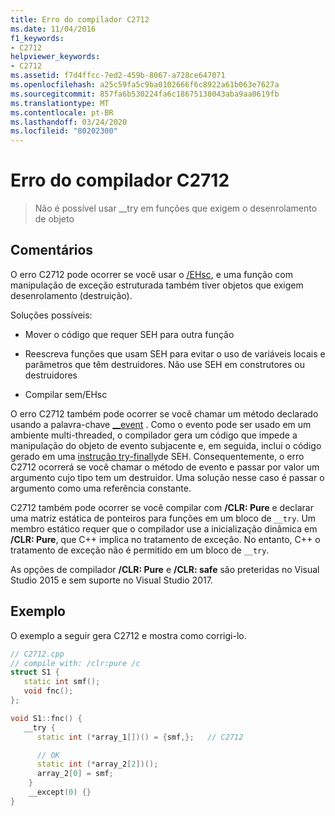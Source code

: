 ```yaml
---
title: Erro do compilador C2712
ms.date: 11/04/2016
f1_keywords:
- C2712
helpviewer_keywords:
- C2712
ms.assetid: f7d4ffcc-7ed2-459b-8067-a728ce647071
ms.openlocfilehash: a25c59fa5c9ba0102666f6c8922a61b063e7627a
ms.sourcegitcommit: 857fa6b530224fa6c18675138043aba9aa0619fb
ms.translationtype: MT
ms.contentlocale: pt-BR
ms.lasthandoff: 03/24/2020
ms.locfileid: "80202300"
---
```

# <a name="compiler-error-c2712"></a>Erro do compilador C2712

> Não é possível usar __try em funções que exigem o desenrolamento de objeto

## <a name="remarks"></a>Comentários

O erro C2712 pode ocorrer se você usar o [/EHsc](../../build/reference/eh-exception-handling-model.md), e uma função com manipulação de exceção estruturada também tiver objetos que exigem desenrolamento (destruição).

Soluções possíveis:

- Mover o código que requer SEH para outra função

- Reescreva funções que usam SEH para evitar o uso de variáveis locais e parâmetros que têm destruidores. Não use SEH em construtores ou destruidores

- Compilar sem/EHsc

O erro C2712 também pode ocorrer se você chamar um método declarado usando a palavra-chave [__event](../../cpp/event.md) . Como o evento pode ser usado em um ambiente multi-threaded, o compilador gera um código que impede a manipulação do objeto de evento subjacente e, em seguida, inclui o código gerado em uma [instrução try-finally](../../cpp/try-finally-statement.md)de SEH. Consequentemente, o erro C2712 ocorrerá se você chamar o método de evento e passar por valor um argumento cujo tipo tem um destruidor. Uma solução nesse caso é passar o argumento como uma referência constante.

C2712 também pode ocorrer se você compilar com **/CLR: Pure** e declarar uma matriz estática de ponteiros para funções em um bloco de `__try`. Um membro estático requer que o compilador use a inicialização dinâmica em **/CLR: Pure**, que C++ implica no tratamento de exceção. No entanto, C++ o tratamento de exceção não é permitido em um bloco de `__try`.

As opções de compilador **/CLR: Pure** e **/CLR: safe** são preteridas no Visual Studio 2015 e sem suporte no Visual Studio 2017.

## <a name="example"></a>Exemplo

O exemplo a seguir gera C2712 e mostra como corrigi-lo.

```cpp
// C2712.cpp
// compile with: /clr:pure /c
struct S1 {
   static int smf();
   void fnc();
};

void S1::fnc() {
   __try {
      static int (*array_1[])() = {smf,};   // C2712

      // OK
      static int (*array_2[2])();
      array_2[0] = smf;
    }
    __except(0) {}
}
```
